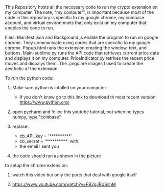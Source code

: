 This Repository hosts all the neccesary code to run my crypto extension on my computer.
The note, "my computer", is important because most of the code in this repository is specific to 
my google chrome, my coinbase account, and virtual environmnets that only exist on my computer that 
enables the code to run. 

Files:
Manifest.json and Background.js enable the program to run on google chrome. They communicate using codes
that are specofic to my google chrome. Popup.html runs the extension creating the window, text, and buttons.
Main-sublime.py runs the API code that retrieves current price data and displays it on my computer. PriceIndicator.py retrives the recent price moves and dispalys them. The .pngs are images I used to create the aesthetic of the extension

To run the python code:

1. Make sure python is intalled on your computer
 	-  if you don't know go to this link to download th most recent version: https://www.python.org/

2. open pycharm and folloe this youtube tutorial, but when he types numpy, type "coinbase"

3. replace:
	- cb_API_key = '**********'
	- cb_secret = '**********'
with:
	- the email I sent you 

3. the code should run as shown in the picture

to setup the chrome extension:

1. watch this video but only the parts that deal with google itself

2. https://www.youtube.com/watch?v=FB2gJBoSshM
